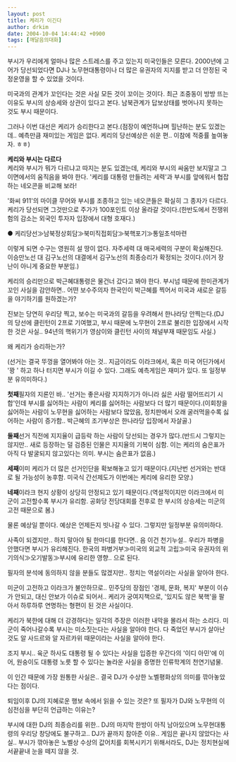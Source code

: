 ```yaml
---
layout: post
title: 케리가 이긴다
author: drkim
date: 2004-10-04 14:44:42 +0900
tags: [깨달음의대화]
---
```

부시가 우리에게 얼마나 많은 스트레스를 주고 있는지 미국인들은 모른다. 2000년에 고어가 당선되었다면 DJ나 노무현대통령이나 더 많은 유권자의 지지를 받고 더 안정된 국정운영을 할 수 있었을 것이다.    
  
미국과의 관계가 꼬인다는 것은 사실 모든 것이 꼬이는 것이다. 최근 조중동이 방방 뜨는 이유도 부시의 상승세와 상관이 있다고 본다. 남북관계가 답보상태를 벗어나지 못하는 것도 부시 때문이다.    
  
그러나 이번 대선은 케리가 승리한다고 본다.(점장이 예언하냐며 힐난하는 분도 있겠는데.. 예측만큼 재미있는 게임은 없다. 케리의 당선예상은 쉬운 편.. 이참에 적중률 높여놓자. ㅎㅎ)    
  
**케리와 부시는 다르다**  
케리와 부시가 뭐가 다르냐고 따지는 분도 있겠는데, 케리와 부시의 싸움만 보지말고 그 이면에서의 움직음을 봐야 한다. '케리를 대통령 만들려는 세력'과 부시를 앞에워서 협잡하는 네오콘을 비교해 보라!    
  
'화씨 911'의 마이클 무어와 부시를 조종하고 있는 네오콘들은 확실히 그 종자가 다르다. 케리가 당선되면 그것만으로 주가가 100포인트 이상 올라갈 것이다.(한반도에서 전쟁위험의 감소는 외국인 투자자 입장에서 대형 호재다.)    
  
● 케리당선≫남북정상회담≫북미직접회담≫북핵포기≫통일초석마련 
  
  
이렇게 되면 수구는 영원히 설 땅이 없다. 자주세력 대 매국세력의 구분이 확실해진다. 이승만노선 대 김구노선의 대결에서 김구노선의 최종승리가 확정되는 것이다.(이거 장난이 아니게 중요한 부분임.)    
  
케리의 승리만으로 박근혜대통령은 물건너 갔다고 봐야 한다. 부시넘 때문에 한미관계가 꼬인 사실을 감안하면.. 어떤 보수주의자 한국인이 박근혜를 찍어서 미국과 새로운 갈등을 야기하기를 원하겠는가?    
  
진보는 당연히 우리당 찍고, 보수는 미국과의 갈등을 우려해서 한나라당 안찍는다.(DJ의 당선에 클린턴이 2프로 기여했고, 부시 때문에 노무현이 2프로 불리한 입장에서 시작한 것은 사실.. 94년의 핵위기가 영삼이와 클린턴 사이의 채널부재 때문임도 사실.)    
  
왜 케리가 승리하는가?    
  
(선거는 결국 뚜껑을 열어봐야 아는 것.. 지금이라도 이라크에서, 혹은 미국 어딘가에서 '꽝 ' 하고 하나 터지면 부시가 이길 수 있다. 그래도 예측게임은 재미가 있다. 또 일정부분 유의미하다.)    
  
**첫째**필자의 지론인 바.. '선거는 좋은사람 지지하기가 아니라 싫은 사람 떨어뜨리기 시합'인데 부시를 싫어하는 사람이 케리를 싫어하는 사람보다 더 많기 때문이다.(이회창을 싫어하는 사람이 노무현을 싫어하는 사람보다 많았음, 정치판에서 오래 굴러먹을수록 싫어하는 사람이 증가함.. 박근혜의 조기부상은 한나라당 입장에서 자살골.)    
  
**둘째**선거 직전에 지지율이 급등락 하는 사람이 당선되는 경우가 많다.(반드시 그렇지는 않지만.. 새로 등장하는 덜 검증된 인물은 지지율의 기복이 심함. 이는 케리의 숨은표가 아직 다 발굴되지 않고있다는 의미. 부시는 숨은표가 없음.)    
  
**세째**이미 케리가 더 많은 선거인단을 확보해놓고 있기 때문이다.(지난번 선거와는 반대로 될 가능성이 농후함. 미국식 간선제도가 이번에는 케리에 유리한 모양.)    
  
**네째**이라크 현지 상황이 상당히 안정되고 있기 때문이다.(역설적이지만 이라크에서 미군이 고전할수록 부시가 유리함. 공화당 전당대회를 전후로 한 부시의 상승세는 미군의 고전 때문으로 봄.)    
  
물론 예상일 뿐이다. 예상은 언제든지 빗나갈 수 있다. 그렇지만 일정부분 유의미하다.    
  
사족이 되겠지만.. 하지 말아야 될 한마디를 한다면.. 음 이건 천기누설.. 우리가 파병을 안했다면 부시가 유리해진다. 한국의 파병거부≫미국의 외교적 고립≫미국 유권자의 위기의식≫오기발동≫부시에 유리한 영향.. 으로 된다. 
  
  
필자의 분석에 동의하지 않을 분들도 많겠지만.. 정치는 역설이라는 사실을 알아야 한다.    
  
미군이 고전하고 이라크가 불안하므로.. 민주당의 장점인 '경제, 문화, 복지' 부분이 이슈가 안되고, 대신 안보가 이슈로 되어서.. 케리가 궁여지책으로, '있지도 않은 북핵'을 팔아서 하루하루 연명하는 형편이 된 것은 사실이다.    
  
케리가 북한에 대해 더 강경하다는 일각의 주장은 이러한 내막을 몰라서 하는 소리다. 미군이 죽어나갈수록 부시는 미소짓는다는 사실을 알아야 한다. 다 죽었던 부시가 살아난 것도 알 사드르와 알 자르카위 때문이라는 사실을 알아야 한다.    
  
조지 부시.. 육군 하사도 대통령 될 수 있다는 사실을 입증한 우간다의 '이디 아민'에 이어, 원숭이도 대통령 노릇 할 수 있다는 놀라운 사실을 증명한 인류학계의 천연기념물.    
  
이 인간 때문에 가장 원통한 사실은.. 결국 DJ가 수상한 노벨평화상의 의미를 깎아놓았다는 점이다.    
  
퇴임이후 DJ의 지혜로운 행보 속에서 읽을 수 있는 것은? 또 필자가 DJ와 노무현의 이심전심을 부단히 언급하는 이유는?    
  
부시에 대한 DJ의 최종승리를 위한.. DJ의 마지막 한방이 아직 남아있으며 노무현대통령의 우리당 창당에도 불구하고.. DJ가 끝까지 참아준 이유.. 게임은 끝나지 않았다는 사실.. 부시가 깎아놓은 노벨상 수상의 값어치를 회복시키기 위해서라도, DJ는 정치현실에서끝끝내 눈을 떼지 않을 것.